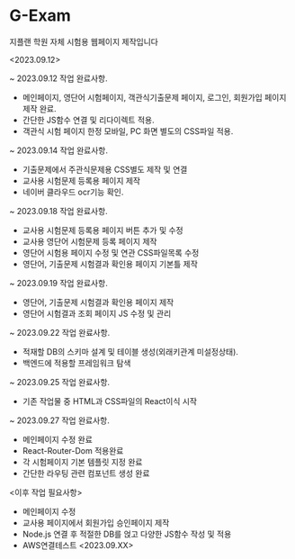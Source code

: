 # G-Exam
지플랜 학원 자체 시험용 웹페이지 제작입니다

<2023.09.12>

~ 2023.09.12 작업 완료사항.

 - 메인페이지, 영단어 시험페이지, 객관식기출문제 페이지, 로그인, 회원가입 페이지 제작 완료.
 - 간단한 JS함수 연결 및 리다이렉트 적용.
 - 객관식 시험 페이지 한정 모바일, PC 화면 별도의 CSS파일 적용.

~ 2023.09.14 작업 완료사항.

 - 기출문제에서 주관식문제용 CSS별도 제작 및 연결
 - 교사용 시험문제 등록용 페이지 제작
 - 네이버 클라우드 ocr기능 확인. 

~ 2023.09.18 작업 완료사항.

 - 교사용 시험문제 등록용 페이지 버튼 추가 및 수정
 - 교사용 영단어 시험문제 등록 페이지 제작
 - 영단어 시험용 페이지 수정 및 연관 CSS파일목록 수정
 - 영단어, 기출문제 시험결과 확인용 페이지 기본틀 제작

~ 2023.09.19 작업 완료사항.

 - 영단어, 기출문제 시험결과 확인용 페이지 제작
 - 영단어 시험결과 조회 페이지 JS 수정 및 관리

~ 2023.09.22 작업 완료사항.
 - 적재할 DB의 스키마 설계 및 테이블 생성(외래키관계 미설정상태).
 - 백엔드에 적용할 프레임워크 탐색

~ 2023.09.25 작업 완료사항.
 - 기존 작업물 중 HTML과 CSS파일의 React이식 시작

~ 2023.09.27 작업 완료사항.
 - 메인페이지 수정 완료
 - React-Router-Dom 적용완료
 - 각 시험페이지 기본 템플릿 지정 완료
 - 간단한 라우팅 관련 컴포넌트 생성 완료

<이후 작업 필요사항>

 - 메인페이지 수정
 - 교사용 페이지에서 회원가입 승인페이지 제작
 - Node.js 연결 후 적절한 DB를 얹고 다양한 JS함수 작성 및 적용
 - AWS연결테스트
<2023.09.XX>
